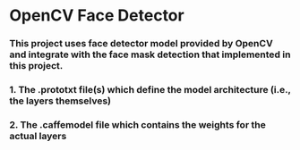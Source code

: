 # OpenCV Face Detector
### This project uses face detector model provided by OpenCV and integrate with the face mask detection that implemented in this project.

### 1. The .prototxt file(s) which define the model architecture (i.e., the layers themselves)

### 2. The .caffemodel file which contains the weights for the actual layers